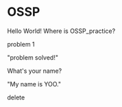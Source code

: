 # OSSP

Hello World!
Where is OSSP_practice?

problem 1 

"problem solved!"

What's your name?

"My name is YOO."

delete